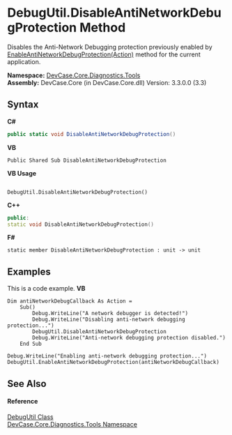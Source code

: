 # DebugUtil.DisableAntiNetworkDebugProtection Method 
 

Disables the Anti-Network Debugging protection previously enabled by <a href="M_DevCase_Core_Diagnostics_Tools_DebugUtil_EnableAntiNetworkDebugProtection">EnableAntiNetworkDebugProtection(Action)</a> method for the current application.

**Namespace:**&nbsp;<a href="N_DevCase_Core_Diagnostics_Tools">DevCase.Core.Diagnostics.Tools</a><br />**Assembly:**&nbsp;DevCase.Core (in DevCase.Core.dll) Version: 3.3.0.0 (3.3)

## Syntax

**C#**<br />
``` C#
public static void DisableAntiNetworkDebugProtection()
```

**VB**<br />
``` VB
Public Shared Sub DisableAntiNetworkDebugProtection
```

**VB Usage**<br />
``` VB Usage

DebugUtil.DisableAntiNetworkDebugProtection()
```

**C++**<br />
``` C++
public:
static void DisableAntiNetworkDebugProtection()
```

**F#**<br />
``` F#
static member DisableAntiNetworkDebugProtection : unit -> unit 

```


## Examples
This is a code example. 
**VB**<br />
``` VB
Dim antiNetworkDebugCallback As Action =
    Sub()
        Debug.WriteLine("A network debugger is detected!")
        Debug.WriteLine("Disabling anti-network debugging protection...")
        DebugUtil.DisableAntiNetworkDebugProtection
        Debug.WriteLine("Anti-network debugging protection disabled.")
    End Sub

Debug.WriteLine("Enabling anti-network debugging protection...")
DebugUtil.EnableAntiNetworkDebugProtection(antiNetworkDebugCallback)
```


## See Also


#### Reference
<a href="T_DevCase_Core_Diagnostics_Tools_DebugUtil">DebugUtil Class</a><br /><a href="N_DevCase_Core_Diagnostics_Tools">DevCase.Core.Diagnostics.Tools Namespace</a><br />